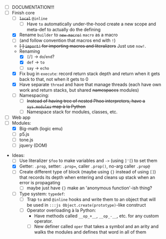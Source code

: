 * [ ] DOCUMENTATION!!!
* [ ] Finish core
    * [ ] ~~`local`~~ `@inline`
        * [ ] Have `to` automatically under-the-hood create a new scope and meta-def to actually do the defining
    * [X] Rename `builder` to ~~`new-macro!`~~ `macro` as a macro
    * [ ] (and follow convention that macros end with `!`)
    * ~~[ ] `import!` for importing macros and literalizers~~ Just use `now!`.
    * Renaming
        * [X] `[`/`]` -> `do`/`end`?
        * [X] `def` -> `to`
        * [ ] `say` -> `echo`
    * [X] Fix bug in `execute`: record return stack depth and return when it gets back to that, not when it gets to 0
    * [X] Have separate `thread` and have that manage threads (each have own work and return stacks, but shared ~~namespaces~~ modules)
    * [ ] Namespacing:
        * [ ] ~~Instead of having tree of nested Phoo interpreters, have a `sys.modules` map &agrave; la Python~~
        * [ ] Namespace stack for modules, classes, etc.
* [ ] Web app
* [ ] Modules:
    * [X] Big-math (logic emu)
    * [ ] p5.js
    * [ ] tone.js
    * [ ] jquery (DOM)
* Ideas:
    * [ ] Use literalizer `$foo` to make variables and `->` (using `]'[`) to set them
    * [X] Getter: `.prop`, setter: `.prop=`, caller `.prop()`, no-arg caller `.prop@`
    * [ ] Create different type of block (maybe using `{}` instead of using `[]`) that records its depth when entering and cleans up stack when an error is propagating
        * [ ] maybe just have `{}` make an 'anonymous function'-ish thing?
    * [ ] Type system: `typedef`:
        * [ ] Trap `to` and `@inline` hooks and write them to an object that will be used in `:::js Object.create(prototype)`-like construct
        * [ ] Operator overloading &agrave; la Python:
            * Have methods called `__op_+__`, `__op_-__`, etc. for any custom operator.
            * [ ] New definer called `oper` that takes a symbol and an arity and walks the modules and defines that word in all of them
